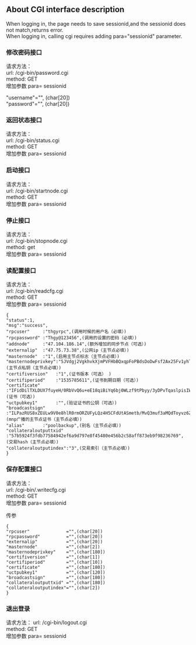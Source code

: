 ## **About CGI interface description**

When logging in, the page needs to save sessionid,and the sessionid does not match,returns error.  
When logging in, calling cgi requires adding para="sessionid" parameter.

### 修改密码接口
请求方法：  
url: /cgi-bin/password.cgi  
method: GET  
增加参数 para= sessionid  

"username"="", (char[20])  
"password"="", (char[20])  


### 返回状态接口
请求方法：  
url: /cgi-bin/status.cgi  
method: GET  
增加参数 para= sessionid

### 启动接口
请求方法：  
url: /cgi-bin/startnode.cgi  
method: GET  
增加参数 para= sessionid

### 停止接口
请求方法：  
url: /cgi-bin/stopnode.cgi  
method: get  
增加参数 para= sessionid

### 读配置接口
请求方法：  
url: /cgi-bin/readcfg.cgi  
method: GET  
增加参数 para= sessionid

    {    
    "status":1,
    "msg":"success",
    "rpcuser"     :"thgyrpc",(调用时候的用户名（必填）)
    "rpcpassword" :"Thgy@123456",(调用的设置的密码（必填）)
    "addnode"     :"47.104.186.14",(额外增加的同步节点（可选）)
    "externalip"  :"47.75.73.38",(公网ip（主节点必填）)
    "masternode"  :"1",(启用主节点标志（主节点必填）)
    "masternodeprivkey":"5JVdgj2VgkhvkXjmPVFHbBQxqpFoPBdsDoDwFsf2Ax25Fv1yhTk",(主节点私钥（主节点必填）)
    "certifiversion"   :"1",(证书版本（可选） )
    "certifiperiod"    :"1535785611",(证书到期日期（可选）)
    "certificate"      :"IFidDilTXLDUX7fuyeH/0RbVvQ6u+eE18qiBiYq6bj0WLzf9tPbyy/3yDPvTqaslpisIWxEzZfH6LzrAAxZsQlo=",(证书（可选）)
    "uctpubkey1"       :"",(验证证书的公钥（可选）)
    "broadcastsign"    :"ILPazRUS8xZEULw9V0e8hlR0rmORZUFyLQz4H5CFdUtASmetb/MvQ3muf3aMQdToyvz6ZM1hM9tQ6BnHWIr+DJI=",(mnp广播的主节点证书（主节点必填）)
    "alias"       :"poolbackup",(别名（主节点必填）)
    "collateraloutputtxid" :"57b5924f3fdb77584942ef6a9d797e8f45480e456b2c58aff873eb9f98236769",(交易hash（主节点必填）)
    "collateraloutputindex":"3",(交易索引（主节点必填）)
    }         

### 保存配置接口
请求方法：  
url: /cgi-bin/.writecfg.cgi  
method: GET  
增加参数 para= sessionid

传参  

    {
    "rpcuser"              ="",(char[20])
    "rpcpassword"          ="",(char[20])
    "externalip"           ="",(char[20])
    "masternode"           ="",(char[2])
    "masternodeprivkey"    ="",(char[180])
    "certifiversion"       ="",(char[1])
    "certifiperiod"        ="",(char[10])
    "certificate"          ="",(char[180])   
    "uctpubkey1"           ="",(char[120])
    "broadcastsign"        ="",(char[180])
    "collateraloutputtxid" ="",(char[180])
    "collateraloutputindex"="",(char[2])
    }

### 退出登录
请求方法： 
url: /cgi-bin/logout.cgi  
method: GET  
增加参数 para= sessionid
